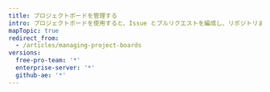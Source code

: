 ```yaml
---
title: プロジェクトボードを管理する
intro: プロジェクトボードを使用すると、Issue とプルリクエストを編成し、リポジトリまたは Organization 全体のワークフローを管理することができます。
mapTopic: true
redirect_from:
  - /articles/managing-project-boards
versions:
  free-pro-team: '*'
  enterprise-server: '*'
  github-ae: '*'
---
```


